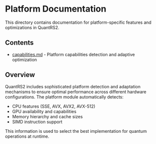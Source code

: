 # Platform Documentation

This directory contains documentation for platform-specific features and optimizations in QuantRS2.

## Contents

- [capabilities.md](capabilities.md) - Platform capabilities detection and adaptive optimization

## Overview

QuantRS2 includes sophisticated platform detection and adaptation mechanisms to ensure optimal performance across different hardware configurations. The platform module automatically detects:

- CPU features (SSE, AVX, AVX2, AVX-512)
- GPU availability and capabilities
- Memory hierarchy and cache sizes
- SIMD instruction support

This information is used to select the best implementation for quantum operations at runtime.